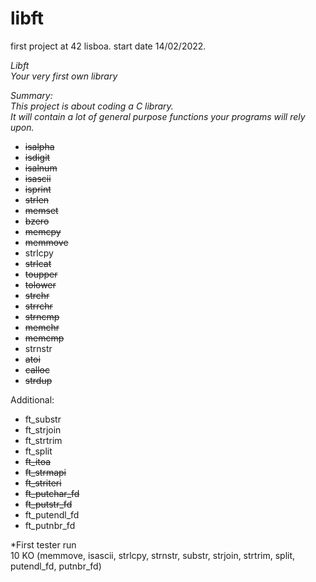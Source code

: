 # libft

first project at 42 lisboa. start date 14/02/2022.

*Libft  
Your very first own library*

*Summary:  
This project is about coding a C library.  
It will contain a lot of general purpose functions your programs will rely upon.*

* ~~isalpha~~  
* ~~isdigit~~  
* ~~isalnum~~  
* ~~isascii~~  
* ~~isprint~~  
* ~~strlen~~  
* ~~memset~~  
* ~~bzero~~  
* ~~memcpy~~  
* ~~memmove~~  
* strlcpy  
* ~~strlcat~~  
* ~~toupper~~  
* ~~tolower~~  
* ~~strchr~~  
* ~~strrchr~~  
* ~~strncmp~~  
* ~~memchr~~  
* ~~memcmp~~  
* strnstr  
* ~~atoi~~  
* ~~calloc~~  
* ~~strdup~~  

Additional:
* ft_substr
* ft_strjoin
* ft_strtrim
* ft_split
* ~~ft_itoa~~
* ~~ft_strmapi~~
* ~~ft_striteri~~
* ~~ft_putchar_fd~~
* ~~ft_putstr_fd~~
* ft_putendl_fd
* ft_putnbr_fd

*First tester run  
10 KO (memmove, isascii, strlcpy, strnstr, substr, strjoin, strtrim, split, putendl_fd, putnbr_fd)  